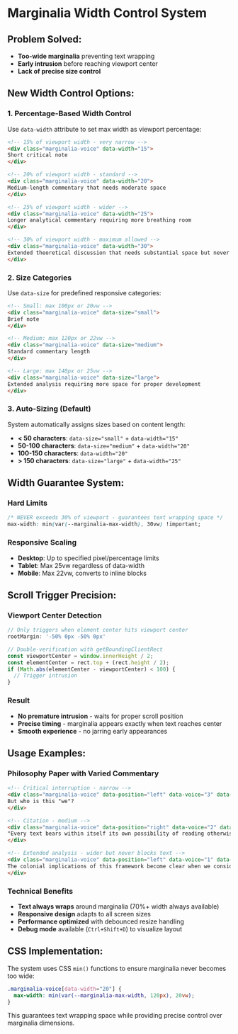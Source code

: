 # Marginalia Width Control System

## **Problem Solved:**
- **Too-wide marginalia** preventing text wrapping
- **Early intrusion** before reaching viewport center
- **Lack of precise size control**

## **New Width Control Options:**

### **1. Percentage-Based Width Control**
Use `data-width` attribute to set max width as viewport percentage:

```html
<!-- 15% of viewport width - very narrow -->
<div class="marginalia-voice" data-width="15">
Short critical note
</div>

<!-- 20% of viewport width - standard -->
<div class="marginalia-voice" data-width="20">
Medium-length commentary that needs moderate space
</div>

<!-- 25% of viewport width - wider -->
<div class="marginalia-voice" data-width="25">
Longer analytical commentary requiring more breathing room
</div>

<!-- 30% of viewport width - maximum allowed -->
<div class="marginalia-voice" data-width="30">
Extended theoretical discussion that needs substantial space but never blocks text flow
</div>
```

### **2. Size Categories**
Use `data-size` for predefined responsive categories:

```html
<!-- Small: max 100px or 20vw -->
<div class="marginalia-voice" data-size="small">
Brief note
</div>

<!-- Medium: max 120px or 22vw -->
<div class="marginalia-voice" data-size="medium">
Standard commentary length
</div>

<!-- Large: max 140px or 25vw -->
<div class="marginalia-voice" data-size="large">
Extended analysis requiring more space for proper development
</div>
```

### **3. Auto-Sizing (Default)**
System automatically assigns sizes based on content length:
- **< 50 characters**: `data-size="small"` + `data-width="15"`
- **50-100 characters**: `data-size="medium"` + `data-width="20"`
- **100-150 characters**: `data-width="20"`
- **> 150 characters**: `data-size="large"` + `data-width="25"`

## **Width Guarantee System:**

### **Hard Limits**
```css
/* NEVER exceeds 30% of viewport - guarantees text wrapping space */
max-width: min(var(--marginalia-max-width), 30vw) !important;
```

### **Responsive Scaling**
- **Desktop**: Up to specified pixel/percentage limits
- **Tablet**: Max 25vw regardless of data-width
- **Mobile**: Max 22vw, converts to inline blocks

## **Scroll Trigger Precision:**

### **Viewport Center Detection**
```javascript
// Only triggers when element center hits viewport center
rootMargin: '-50% 0px -50% 0px'

// Double-verification with getBoundingClientRect
const viewportCenter = window.innerHeight / 2;
const elementCenter = rect.top + (rect.height / 2);
if (Math.abs(elementCenter - viewportCenter) < 100) {
  // Trigger intrusion
}
```

### **Result**
- **No premature intrusion** - waits for proper scroll position
- **Precise timing** - marginalia appears exactly when text reaches center
- **Smooth experience** - no jarring early appearances

## **Usage Examples:**

### **Philosophy Paper with Varied Commentary**
```html
<!-- Critical interruption - narrow -->
<div class="marginalia-voice" data-position="left" data-voice="3" data-width="15">
But who is this "we"?
</div>

<!-- Citation - medium -->
<div class="marginalia-voice" data-position="right" data-voice="2" data-width="20">
"Every text bears within itself its own possibility of reading otherwise" —Derrida
</div>

<!-- Extended analysis - wider but never blocks text -->
<div class="marginalia-voice" data-position="left" data-voice="1" data-width="25">
The colonial implications of this framework become clear when we consider how "universal" categories consistently exclude non-Western epistemologies
</div>
```

### **Technical Benefits**
- **Text always wraps** around marginalia (70%+ width always available)
- **Responsive design** adapts to all screen sizes
- **Performance optimized** with debounced resize handling
- **Debug mode** available (`Ctrl+Shift+D`) to visualize layout

## **CSS Implementation:**
The system uses CSS `min()` functions to ensure marginalia never becomes too wide:

```css
.marginalia-voice[data-width="20"] { 
  max-width: min(var(--marginalia-max-width, 120px), 20vw); 
}
```

This guarantees text wrapping space while providing precise control over marginalia dimensions.